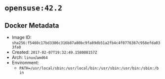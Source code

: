 # `opensuse:42.2`

## Docker Metadata

- Image ID: `sha256:f5460c17bd3306c316b87a80bc9fa89db51a2fb4c4f0776367c958efda033fa0`
- Created: `2017-02-07T19:32:49.158008157Z`
- Arch: `linux`/`amd64`
- Environment:
  - `PATH=/usr/local/sbin:/usr/local/bin:/usr/sbin:/usr/bin:/sbin:/bin`
